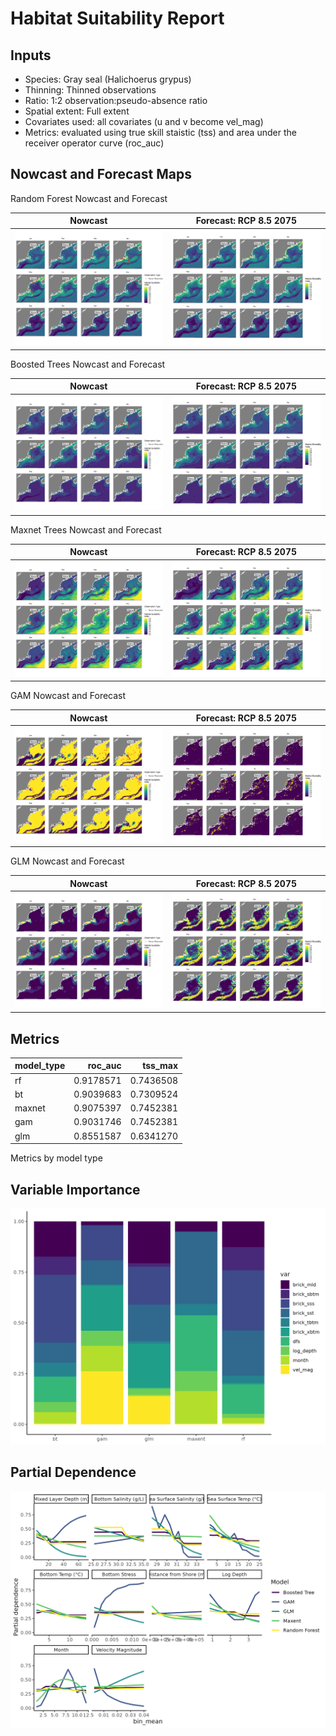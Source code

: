 Habitat Suitability Report
================

## Inputs

- Species: Gray seal (Halichoerus grypus)
- Thinning: Thinned observations
- Ratio: 1:2 observation:pseudo-absence ratio
- Spatial extent: Full extent
- Covariates used: all covariates (u and v become vel_mag)
- Metrics: evaluated using true skill staistic (tss) and area under the
  receiver operator curve (roc_auc)

## Nowcast and Forecast Maps

Random Forest Nowcast and Forecast

| Nowcast | Forecast: RCP 8.5 2075 |
|:--:|:--:|
| ![](../../../../tidy_reports/versions/c22/000360/c22.000360.01_12_rf_compiled_casts.png) | ![](../../../../tidy_reports/versions/c22/000364/c22.000364.01_12_rf_compiled_casts.png) |

Boosted Trees Nowcast and Forecast

| Nowcast | Forecast: RCP 8.5 2075 |
|:--:|:--:|
| ![](../../../../tidy_reports/versions/c22/000360/c22.000360.01_12_bt_compiled_casts.png) | ![](../../../../tidy_reports/versions/c22/000364/c22.000364.01_12_bt_compiled_casts.png) |

Maxnet Trees Nowcast and Forecast

| Nowcast | Forecast: RCP 8.5 2075 |
|:--:|:--:|
| ![](../../../../tidy_reports/versions/c22/000360/c22.000360.01_12_maxent_compiled_casts.png) | ![](../../../../tidy_reports/versions/c22/000364/c22.000364.01_12_maxent_compiled_casts.png) |

GAM Nowcast and Forecast

| Nowcast | Forecast: RCP 8.5 2075 |
|:--:|:--:|
| ![](../../../../tidy_reports/versions/c22/000360/c22.000360.01_12_gam_compiled_casts.png) | ![](../../../../tidy_reports/versions/c22/000364/c22.000364.01_12_gam_compiled_casts.png) |

GLM Nowcast and Forecast

| Nowcast | Forecast: RCP 8.5 2075 |
|:--:|:--:|
| ![](../../../../tidy_reports/versions/c22/000360/c22.000360.01_12_glm_compiled_casts.png) | ![](../../../../tidy_reports/versions/c22/000364/c22.000364.01_12_glm_compiled_casts.png) |

## Metrics

| model_type |   roc_auc |   tss_max |
|:-----------|----------:|----------:|
| rf         | 0.9178571 | 0.7436508 |
| bt         | 0.9039683 | 0.7309524 |
| maxnet     | 0.9075397 | 0.7452381 |
| gam        | 0.9031746 | 0.7452381 |
| glm        | 0.8551587 | 0.6341270 |

Metrics by model type

## Variable Importance

![](m22.00036_tidy_compiled_files/figure-gfm/variable_importance-1.png)

## Partial Dependence

![](m22.00036_tidy_compiled_files/figure-gfm/partial_dependence-1.png)
